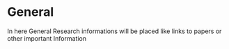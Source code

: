 # General
In here General Research informations will be placed like links to papers or other important Information
